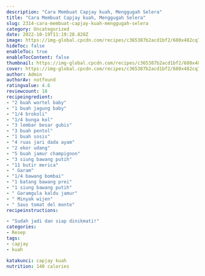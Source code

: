 ```yaml
---
description: "Cara Membuat Capjay kuah, Menggugah Selera"
title: "Cara Membuat Capjay kuah, Menggugah Selera"
slug: 2314-cara-membuat-capjay-kuah-menggugah-selera
category: Uncategorized
date: 2022-10-19T11:19:28.828Z
image: https://img-global.cpcdn.com/recipes/c365387b2acd1bf2/680x482cq70/capjay-kuah-foto-resep-utama.jpg
hideToc: false
enableToc: true
enableTocContent: false
thumbnail: https://img-global.cpcdn.com/recipes/c365387b2acd1bf2/680x482cq70/capjay-kuah-foto-resep-utama.jpg
cover: https://img-global.cpcdn.com/recipes/c365387b2acd1bf2/680x482cq70/capjay-kuah-foto-resep-utama.jpg
author: Admin
authorAv: notfound
ratingvalue: 4.6
reviewcount: 18
recipeingredient:
- "2 buah wortel baby"
- "1 buah jagung baby"
- "1/4 brokoli"
- "1/4 bunga kol"
- "3 lembar besar gubis"
- "3 buah pentol"
- "1 buah sosis"
- "4 ruas jari dada ayam"
- "2 ekor udang"
- "5 buah jamur champignon"
- "3 siung bawang putih"
- "11 butir merica"
- " Garam"
- "1/4 bawang bombai"
- "1 batang bawang prei"
- "1 siung bawang putih"
- " Garamgula kaldu jamur"
- " Minyak wijen"
- " Saus tomat del monte"
recipeinstructions:

- "Sudah jadi dan siap dinikmati!"
categories:
- Resep
tags:
- capjay
- kuah

katakunci: capjay kuah 
nutrition: 140 calories
recipecuisine: Indonesian
preptime: "PT22M"
cooktime: "PT56M"
recipeyield: "4"
recipecategory: Dinner

---
```



Selamat pagi Anda sedang mencari inspirasi resep capjay kuah yang lezat? Cara membuatnya sangat gampang. Tapi Jika salah mengolah maka hasilnya tidak akan memuaskan dan justru cenderung tidak enak. Padahal capjay kuah yang enak seharusnya memiliki aroma dan cita rasa yang bisa memancing selera kita.


Masukkan saus tiram, dan kecap ikan. Tambahkan sedikit air dan masak sampai wortel lembut. Masukkan brokoli dan buncis, masak dan tutup sebentar.

Banyak hal yang sedikit banyak berpengaruh terhadap kualitas rasa dari capjay kuah, pertama dari jenis bahan, lalu pemilihan bahan segar hingga cara membuat dan menghidangkannya. Tak perlu pusing kalau mau menyiapkan capjay kuah yang enak di mana pun anda berada, karena asal sudah tahu triknya maka hidangan ini dapat menjadi suguhan istimewa.


Nah, kali ini kita coba, yuk, ciptakan capjay kuah sendiri di rumah. Tetap berbahan yang sederhana, sajian ini bisa memberi manfaat untuk membantu menjaga kesehatan tubuhmu sekeluarga. Kamu bisa menyiapkan Capjay kuah memakai 19 jenis bahan dan 0 langkah pembuatan. Berikut ini cara dalam membuat hidangannya.

<!--inarticleads1-->

##### Bahan-bahan dan bumbu yang dibutuhkan untuk pembuatan Capjay kuah:

1. Persiapkan 2 buah wortel baby
1. Sediakan 1 buah jagung baby
1. Sediakan 1/4 brokoli
1. Sediakan 1/4 bunga kol
1. Persiapkan 3 lembar besar gubis
1. Siapkan 3 buah pentol
1. Siapkan 1 buah sosis
1. Siapkan 4 ruas jari dada ayam
1. Gunakan 2 ekor udang
1. Persiapkan 5 buah jamur champignon
1. Siapkan 3 siung bawang putih
1. Siapkan 11 butir merica
1. Gunakan  Garam
1. Sediakan 1/4 bawang bombai
1. Gunakan 1 batang bawang prei
1. Persiapkan 1 siung bawang putih
1. Persiapkan  Garam-gula +kaldu jamur
1. Sediakan  Minyak wijen
1. Sediakan  Saus tomat del monte


Menyusul dimasukkan sawi putih, kembang kol, dan caisim. Yuk, langsung cari tahu resep capcay kuah bening selengkapnya! Cara membuat resep capcay: Potong sayuran sesuai selera. Resep Capcay Kuah ini merupakan pilihan yang tepat ketika Bunda tak mempunyai banyak waktu luang untuk memasak. 

<!--inarticleads2-->

##### Instruksi untuk buat Capjay kuah:


1. Selesai dan siap dihidangkan!

Tetapi ingin memberikan masakan yang praktis, lezat tetapi tetap sehat untuk keluarga. Capcay ini terbuat dari berbagai macam sayur mayur favorit keluarga. Ditambah dengan Saus Tiram Selera yang sudah pasti gurih lezatnya, dan Kobe. Tak membosankan, meski capcay menjadi menu mingguan. Capcay akan tetap nikmat apabila diolah secara berkuah maupun goreng. 

Gimana nih? Gampang kan? Itulah cara menyiapkan capjay kuah yang bisa kamu praktikkan di rumah. Semoga bermanfaat dan selamat mencoba!
